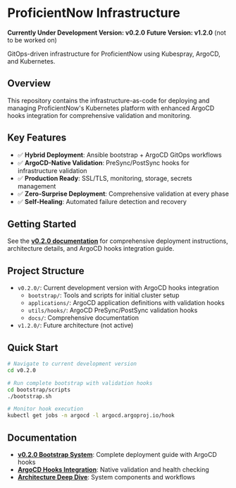 
# ProficientNow Infrastructure

**Currently Under Development Version: v0.2.0**
**Future Version: v1.2.0** (not to be worked on)

GitOps-driven infrastructure for ProficientNow using Kubespray, ArgoCD, and Kubernetes.

## Overview

This repository contains the infrastructure-as-code for deploying and managing ProficientNow's Kubernetes platform with enhanced ArgoCD hooks integration for comprehensive validation and monitoring.

## Key Features

- ✅ **Hybrid Deployment**: Ansible bootstrap + ArgoCD GitOps workflows
- ✅ **ArgoCD-Native Validation**: PreSync/PostSync hooks for infrastructure validation
- ✅ **Production Ready**: SSL/TLS, monitoring, storage, secrets management
- ✅ **Zero-Surprise Deployment**: Comprehensive validation at every phase
- ✅ **Self-Healing**: Automated failure detection and recovery

## Getting Started

See the **[v0.2.0 documentation](./v0.2.0/README.md)** for comprehensive deployment instructions, architecture details, and ArgoCD hooks integration guide.

## Project Structure

- `v0.2.0/`: Current development version with ArgoCD hooks integration
  - `bootstrap/`: Tools and scripts for initial cluster setup
  - `applications/`: ArgoCD application definitions with validation hooks
  - `utils/hooks/`: ArgoCD PreSync/PostSync validation hooks
  - `docs/`: Comprehensive documentation
- `v1.2.0/`: Future architecture (not active)

## Quick Start

```bash
# Navigate to current development version
cd v0.2.0

# Run complete bootstrap with validation hooks
cd bootstrap/scripts
./bootstrap.sh

# Monitor hook execution
kubectl get jobs -n argocd -l argocd.argoproj.io/hook
```

## Documentation

- **[v0.2.0 Bootstrap System](./v0.2.0/README.md)**: Complete deployment guide with ArgoCD hooks
- **[ArgoCD Hooks Integration](./v0.2.0/#-argocd-hooks-integration)**: Native validation and health checking
- **[Architecture Deep Dive](./v0.2.0/#-architecture-deep-dive)**: System components and workflows
